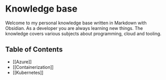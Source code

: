 # Knowledge base
Welcome to my personal knowledge base written in Markdown with Obsidian. As a developer you are always learning new things. The knowledge covers various subjects about programming, cloud and tooling. 

## Table of Contents
- [[Azure]]
- [[Containerization]]
- [[Kubernetes]]